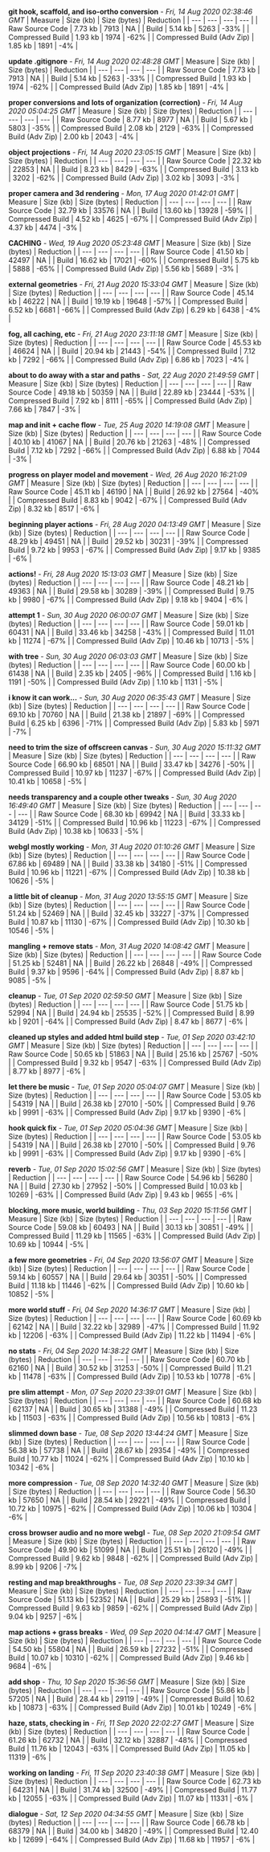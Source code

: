 **git hook, scaffold, and iso-ortho conversion** - *Fri, 14 Aug 2020 02:38:46 GMT*
| Measure | Size (kb) | Size (bytes) | Reduction |
| --- | --- | --- | --- |
| Raw Source Code | 7.73 kb | 7913 | NA |
| Build | 5.14 kb | 5263 | -33% |
| Compressed Build | 1.93 kb | 1974 | -62% |
| Compressed Build (Adv Zip) | 1.85 kb | 1891 | -4% |


**update .gitignore** - *Fri, 14 Aug 2020 02:48:28 GMT*
| Measure | Size (kb) | Size (bytes) | Reduction |
| --- | --- | --- | --- |
| Raw Source Code | 7.73 kb | 7913 | NA |
| Build | 5.14 kb | 5263 | -33% |
| Compressed Build | 1.93 kb | 1974 | -62% |
| Compressed Build (Adv Zip) | 1.85 kb | 1891 | -4% |


**proper conversions and lots of organization (correction)** - *Fri, 14 Aug 2020 05:04:25 GMT*
| Measure | Size (kb) | Size (bytes) | Reduction |
| --- | --- | --- | --- |
| Raw Source Code | 8.77 kb | 8977 | NA |
| Build | 5.67 kb | 5803 | -35% |
| Compressed Build | 2.08 kb | 2129 | -63% |
| Compressed Build (Adv Zip) | 2.00 kb | 2043 | -4% |


**object projections** - *Fri, 14 Aug 2020 23:05:15 GMT*
| Measure | Size (kb) | Size (bytes) | Reduction |
| --- | --- | --- | --- |
| Raw Source Code | 22.32 kb | 22853 | NA |
| Build | 8.23 kb | 8429 | -63% |
| Compressed Build | 3.13 kb | 3202 | -62% |
| Compressed Build (Adv Zip) | 3.02 kb | 3093 | -3% |


**proper camera and 3d rendering** - *Mon, 17 Aug 2020 01:42:01 GMT*
| Measure | Size (kb) | Size (bytes) | Reduction |
| --- | --- | --- | --- |
| Raw Source Code | 32.79 kb | 33576 | NA |
| Build | 13.60 kb | 13928 | -59% |
| Compressed Build | 4.52 kb | 4625 | -67% |
| Compressed Build (Adv Zip) | 4.37 kb | 4474 | -3% |


**CACHING** - *Wed, 19 Aug 2020 05:23:48 GMT*
| Measure | Size (kb) | Size (bytes) | Reduction |
| --- | --- | --- | --- |
| Raw Source Code | 41.50 kb | 42497 | NA |
| Build | 16.62 kb | 17021 | -60% |
| Compressed Build | 5.75 kb | 5888 | -65% |
| Compressed Build (Adv Zip) | 5.56 kb | 5689 | -3% |


**external geometries** - *Fri, 21 Aug 2020 15:33:04 GMT*
| Measure | Size (kb) | Size (bytes) | Reduction |
| --- | --- | --- | --- |
| Raw Source Code | 45.14 kb | 46222 | NA |
| Build | 19.19 kb | 19648 | -57% |
| Compressed Build | 6.52 kb | 6681 | -66% |
| Compressed Build (Adv Zip) | 6.29 kb | 6438 | -4% |


**fog, all caching, etc** - *Fri, 21 Aug 2020 23:11:18 GMT*
| Measure | Size (kb) | Size (bytes) | Reduction |
| --- | --- | --- | --- |
| Raw Source Code | 45.53 kb | 46624 | NA |
| Build | 20.94 kb | 21443 | -54% |
| Compressed Build | 7.12 kb | 7292 | -66% |
| Compressed Build (Adv Zip) | 6.86 kb | 7023 | -4% |


**about to do away with a star and paths** - *Sat, 22 Aug 2020 21:49:59 GMT*
| Measure | Size (kb) | Size (bytes) | Reduction |
| --- | --- | --- | --- |
| Raw Source Code | 49.18 kb | 50359 | NA |
| Build | 22.89 kb | 23444 | -53% |
| Compressed Build | 7.92 kb | 8111 | -65% |
| Compressed Build (Adv Zip) | 7.66 kb | 7847 | -3% |


**map and init + cache flow** - *Tue, 25 Aug 2020 14:19:08 GMT*
| Measure | Size (kb) | Size (bytes) | Reduction |
| --- | --- | --- | --- |
| Raw Source Code | 40.10 kb | 41067 | NA |
| Build | 20.76 kb | 21263 | -48% |
| Compressed Build | 7.12 kb | 7292 | -66% |
| Compressed Build (Adv Zip) | 6.88 kb | 7044 | -3% |


**progress on player model and movement** - *Wed, 26 Aug 2020 16:21:09 GMT*
| Measure | Size (kb) | Size (bytes) | Reduction |
| --- | --- | --- | --- |
| Raw Source Code | 45.11 kb | 46190 | NA |
| Build | 26.92 kb | 27564 | -40% |
| Compressed Build | 8.83 kb | 9042 | -67% |
| Compressed Build (Adv Zip) | 8.32 kb | 8517 | -6% |


**beginning player actions** - *Fri, 28 Aug 2020 04:13:49 GMT*
| Measure | Size (kb) | Size (bytes) | Reduction |
| --- | --- | --- | --- |
| Raw Source Code | 48.29 kb | 49451 | NA |
| Build | 29.52 kb | 30231 | -39% |
| Compressed Build | 9.72 kb | 9953 | -67% |
| Compressed Build (Adv Zip) | 9.17 kb | 9385 | -6% |


**actions!** - *Fri, 28 Aug 2020 15:13:03 GMT*
| Measure | Size (kb) | Size (bytes) | Reduction |
| --- | --- | --- | --- |
| Raw Source Code | 48.21 kb | 49363 | NA |
| Build | 29.58 kb | 30289 | -39% |
| Compressed Build | 9.75 kb | 9980 | -67% |
| Compressed Build (Adv Zip) | 9.18 kb | 9404 | -6% |


**attempt 1** - *Sun, 30 Aug 2020 06:00:07 GMT*
| Measure | Size (kb) | Size (bytes) | Reduction |
| --- | --- | --- | --- |
| Raw Source Code | 59.01 kb | 60431 | NA |
| Build | 33.46 kb | 34258 | -43% |
| Compressed Build | 11.01 kb | 11274 | -67% |
| Compressed Build (Adv Zip) | 10.46 kb | 10713 | -5% |


**with tree** - *Sun, 30 Aug 2020 06:03:03 GMT*
| Measure | Size (kb) | Size (bytes) | Reduction |
| --- | --- | --- | --- |
| Raw Source Code | 60.00 kb | 61438 | NA |
| Build | 2.35 kb | 2405 | -96% |
| Compressed Build | 1.16 kb | 1191 | -50% |
| Compressed Build (Adv Zip) | 1.10 kb | 1131 | -5% |


**i know it can work...** - *Sun, 30 Aug 2020 06:35:43 GMT*
| Measure | Size (kb) | Size (bytes) | Reduction |
| --- | --- | --- | --- |
| Raw Source Code | 69.10 kb | 70760 | NA |
| Build | 21.38 kb | 21897 | -69% |
| Compressed Build | 6.25 kb | 6396 | -71% |
| Compressed Build (Adv Zip) | 5.83 kb | 5971 | -7% |


**need to trim the size of offscreen canvas** - *Sun, 30 Aug 2020 15:11:32 GMT*
| Measure | Size (kb) | Size (bytes) | Reduction |
| --- | --- | --- | --- |
| Raw Source Code | 66.90 kb | 68501 | NA |
| Build | 33.47 kb | 34276 | -50% |
| Compressed Build | 10.97 kb | 11237 | -67% |
| Compressed Build (Adv Zip) | 10.41 kb | 10658 | -5% |


**needs transparency and a couple other tweaks** - *Sun, 30 Aug 2020 16:49:40 GMT*
| Measure | Size (kb) | Size (bytes) | Reduction |
| --- | --- | --- | --- |
| Raw Source Code | 68.30 kb | 69942 | NA |
| Build | 33.33 kb | 34129 | -51% |
| Compressed Build | 10.96 kb | 11223 | -67% |
| Compressed Build (Adv Zip) | 10.38 kb | 10633 | -5% |


**webgl mostly working** - *Mon, 31 Aug 2020 01:10:26 GMT*
| Measure | Size (kb) | Size (bytes) | Reduction |
| --- | --- | --- | --- |
| Raw Source Code | 67.86 kb | 69489 | NA |
| Build | 33.38 kb | 34180 | -51% |
| Compressed Build | 10.96 kb | 11221 | -67% |
| Compressed Build (Adv Zip) | 10.38 kb | 10626 | -5% |


**a little bit of cleanup** - *Mon, 31 Aug 2020 13:55:15 GMT*
| Measure | Size (kb) | Size (bytes) | Reduction |
| --- | --- | --- | --- |
| Raw Source Code | 51.24 kb | 52469 | NA |
| Build | 32.45 kb | 33227 | -37% |
| Compressed Build | 10.87 kb | 11130 | -67% |
| Compressed Build (Adv Zip) | 10.30 kb | 10546 | -5% |


**mangling + remove stats** - *Mon, 31 Aug 2020 14:08:42 GMT*
| Measure | Size (kb) | Size (bytes) | Reduction |
| --- | --- | --- | --- |
| Raw Source Code | 51.25 kb | 52481 | NA |
| Build | 26.22 kb | 26848 | -49% |
| Compressed Build | 9.37 kb | 9596 | -64% |
| Compressed Build (Adv Zip) | 8.87 kb | 9085 | -5% |


**cleanup** - *Tue, 01 Sep 2020 02:59:50 GMT*
| Measure | Size (kb) | Size (bytes) | Reduction |
| --- | --- | --- | --- |
| Raw Source Code | 51.75 kb | 52994 | NA |
| Build | 24.94 kb | 25535 | -52% |
| Compressed Build | 8.99 kb | 9201 | -64% |
| Compressed Build (Adv Zip) | 8.47 kb | 8677 | -6% |


**cleaned up styles and added html build step** - *Tue, 01 Sep 2020 03:42:10 GMT*
| Measure | Size (kb) | Size (bytes) | Reduction |
| --- | --- | --- | --- |
| Raw Source Code | 50.65 kb | 51863 | NA |
| Build | 25.16 kb | 25767 | -50% |
| Compressed Build | 9.32 kb | 9547 | -63% |
| Compressed Build (Adv Zip) | 8.77 kb | 8977 | -6% |


**let there be music** - *Tue, 01 Sep 2020 05:04:07 GMT*
| Measure | Size (kb) | Size (bytes) | Reduction |
| --- | --- | --- | --- |
| Raw Source Code | 53.05 kb | 54319 | NA |
| Build | 26.38 kb | 27010 | -50% |
| Compressed Build | 9.76 kb | 9991 | -63% |
| Compressed Build (Adv Zip) | 9.17 kb | 9390 | -6% |


**hook quick fix** - *Tue, 01 Sep 2020 05:04:36 GMT*
| Measure | Size (kb) | Size (bytes) | Reduction |
| --- | --- | --- | --- |
| Raw Source Code | 53.05 kb | 54319 | NA |
| Build | 26.38 kb | 27010 | -50% |
| Compressed Build | 9.76 kb | 9991 | -63% |
| Compressed Build (Adv Zip) | 9.17 kb | 9390 | -6% |


**reverb** - *Tue, 01 Sep 2020 15:02:56 GMT*
| Measure | Size (kb) | Size (bytes) | Reduction |
| --- | --- | --- | --- |
| Raw Source Code | 54.96 kb | 56280 | NA |
| Build | 27.30 kb | 27952 | -50% |
| Compressed Build | 10.03 kb | 10269 | -63% |
| Compressed Build (Adv Zip) | 9.43 kb | 9655 | -6% |


**blocking, more music, world building** - *Thu, 03 Sep 2020 15:11:56 GMT*
| Measure | Size (kb) | Size (bytes) | Reduction |
| --- | --- | --- | --- |
| Raw Source Code | 59.08 kb | 60493 | NA |
| Build | 30.13 kb | 30851 | -49% |
| Compressed Build | 11.29 kb | 11565 | -63% |
| Compressed Build (Adv Zip) | 10.69 kb | 10944 | -5% |


**a few more geometries** - *Fri, 04 Sep 2020 13:56:07 GMT*
| Measure | Size (kb) | Size (bytes) | Reduction |
| --- | --- | --- | --- |
| Raw Source Code | 59.14 kb | 60557 | NA |
| Build | 29.64 kb | 30351 | -50% |
| Compressed Build | 11.18 kb | 11446 | -62% |
| Compressed Build (Adv Zip) | 10.60 kb | 10852 | -5% |


**more world stuff** - *Fri, 04 Sep 2020 14:36:17 GMT*
| Measure | Size (kb) | Size (bytes) | Reduction |
| --- | --- | --- | --- |
| Raw Source Code | 60.69 kb | 62142 | NA |
| Build | 32.22 kb | 32989 | -47% |
| Compressed Build | 11.92 kb | 12206 | -63% |
| Compressed Build (Adv Zip) | 11.22 kb | 11494 | -6% |


**no stats** - *Fri, 04 Sep 2020 14:38:22 GMT*
| Measure | Size (kb) | Size (bytes) | Reduction |
| --- | --- | --- | --- |
| Raw Source Code | 60.70 kb | 62160 | NA |
| Build | 30.52 kb | 31253 | -50% |
| Compressed Build | 11.21 kb | 11478 | -63% |
| Compressed Build (Adv Zip) | 10.53 kb | 10778 | -6% |


**pre slim attempt** - *Mon, 07 Sep 2020 23:39:01 GMT*
| Measure | Size (kb) | Size (bytes) | Reduction |
| --- | --- | --- | --- |
| Raw Source Code | 60.68 kb | 62137 | NA |
| Build | 30.65 kb | 31388 | -49% |
| Compressed Build | 11.23 kb | 11503 | -63% |
| Compressed Build (Adv Zip) | 10.56 kb | 10813 | -6% |


**slimmed down base** - *Tue, 08 Sep 2020 13:44:24 GMT*
| Measure | Size (kb) | Size (bytes) | Reduction |
| --- | --- | --- | --- |
| Raw Source Code | 56.38 kb | 57738 | NA |
| Build | 28.67 kb | 29354 | -49% |
| Compressed Build | 10.77 kb | 11024 | -62% |
| Compressed Build (Adv Zip) | 10.10 kb | 10342 | -6% |


**more compression** - *Tue, 08 Sep 2020 14:32:40 GMT*
| Measure | Size (kb) | Size (bytes) | Reduction |
| --- | --- | --- | --- |
| Raw Source Code | 56.30 kb | 57650 | NA |
| Build | 28.54 kb | 29221 | -49% |
| Compressed Build | 10.72 kb | 10975 | -62% |
| Compressed Build (Adv Zip) | 10.06 kb | 10304 | -6% |


**cross browser audio and no more webgl** - *Tue, 08 Sep 2020 21:09:54 GMT*
| Measure | Size (kb) | Size (bytes) | Reduction |
| --- | --- | --- | --- |
| Raw Source Code | 49.90 kb | 51099 | NA |
| Build | 25.51 kb | 26120 | -49% |
| Compressed Build | 9.62 kb | 9848 | -62% |
| Compressed Build (Adv Zip) | 8.99 kb | 9206 | -7% |


**resting and map breakthroughs** - *Tue, 08 Sep 2020 23:39:34 GMT*
| Measure | Size (kb) | Size (bytes) | Reduction |
| --- | --- | --- | --- |
| Raw Source Code | 51.13 kb | 52352 | NA |
| Build | 25.29 kb | 25893 | -51% |
| Compressed Build | 9.63 kb | 9859 | -62% |
| Compressed Build (Adv Zip) | 9.04 kb | 9257 | -6% |


**map actions + grass breaks** - *Wed, 09 Sep 2020 04:14:47 GMT*
| Measure | Size (kb) | Size (bytes) | Reduction |
| --- | --- | --- | --- |
| Raw Source Code | 54.50 kb | 55804 | NA |
| Build | 26.59 kb | 27232 | -51% |
| Compressed Build | 10.07 kb | 10310 | -62% |
| Compressed Build (Adv Zip) | 9.46 kb | 9684 | -6% |


**add shop** - *Thu, 10 Sep 2020 15:36:56 GMT*
| Measure | Size (kb) | Size (bytes) | Reduction |
| --- | --- | --- | --- |
| Raw Source Code | 55.86 kb | 57205 | NA |
| Build | 28.44 kb | 29119 | -49% |
| Compressed Build | 10.62 kb | 10873 | -63% |
| Compressed Build (Adv Zip) | 10.01 kb | 10249 | -6% |


**haze, stats, checking in** - *Fri, 11 Sep 2020 22:02:27 GMT*
| Measure | Size (kb) | Size (bytes) | Reduction |
| --- | --- | --- | --- |
| Raw Source Code | 61.26 kb | 62732 | NA |
| Build | 32.12 kb | 32887 | -48% |
| Compressed Build | 11.76 kb | 12043 | -63% |
| Compressed Build (Adv Zip) | 11.05 kb | 11319 | -6% |


**working on landing** - *Fri, 11 Sep 2020 23:40:38 GMT*
| Measure | Size (kb) | Size (bytes) | Reduction |
| --- | --- | --- | --- |
| Raw Source Code | 62.73 kb | 64231 | NA |
| Build | 31.74 kb | 32500 | -49% |
| Compressed Build | 11.77 kb | 12055 | -63% |
| Compressed Build (Adv Zip) | 11.07 kb | 11331 | -6% |


**dialogue** - *Sat, 12 Sep 2020 04:34:55 GMT*
| Measure | Size (kb) | Size (bytes) | Reduction |
| --- | --- | --- | --- |
| Raw Source Code | 66.78 kb | 68379 | NA |
| Build | 34.00 kb | 34820 | -49% |
| Compressed Build | 12.40 kb | 12699 | -64% |
| Compressed Build (Adv Zip) | 11.68 kb | 11957 | -6% |


